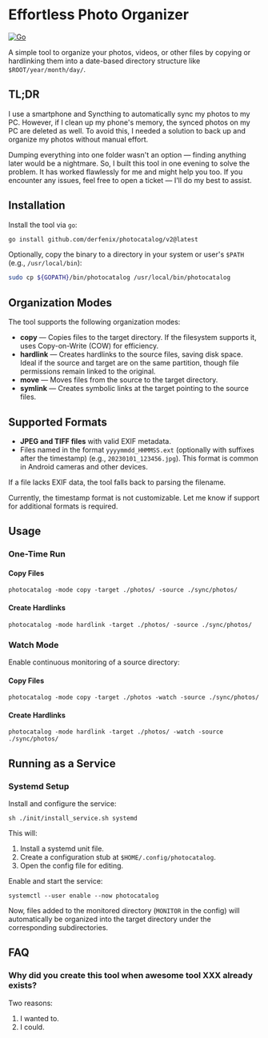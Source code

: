 # Effortless Photo Organizer

[![Go](https://github.com/derfenix/photocatalog/actions/workflows/go.yml/badge.svg)](https://github.com/derfenix/photocatalog/actions/workflows/go.yml)

A simple tool to organize your photos, videos, or other files by copying or hardlinking them into a date-based directory structure like `$ROOT/year/month/day/`.

## TL;DR

I use a smartphone and Syncthing to automatically sync my photos to my PC. However, if I clean up my phone's memory, the synced photos on my PC are deleted as well. To avoid this, I needed a solution to back up and organize my photos without manual effort.

Dumping everything into one folder wasn't an option — finding anything later would be a nightmare. So, I built this tool in one evening to solve the problem. It has worked flawlessly for me and might help you too. If you encounter any issues, feel free to open a ticket — I'll do my best to assist.

## Installation

Install the tool via `go`:

```bash
go install github.com/derfenix/photocatalog/v2@latest
```

Optionally, copy the binary to a directory in your system or user's `$PATH` (e.g., `/usr/local/bin`):

```bash
sudo cp ${GOPATH}/bin/photocatalog /usr/local/bin/photocatalog
```

## Organization Modes

The tool supports the following organization modes:

- **copy** — Copies files to the target directory. If the filesystem supports it, uses Copy-on-Write (COW) for efficiency.
- **hardlink** — Creates hardlinks to the source files, saving disk space. Ideal if the source and target are on the same partition, though file permissions remain linked to the original.
- **move** — Moves files from the source to the target directory.
- **symlink** — Creates symbolic links at the target pointing to the source files.

## Supported Formats

- **JPEG and TIFF files** with valid EXIF metadata.
- Files named in the format `yyyymmdd_HHMMSS.ext` (optionally with suffixes after the timestamp) (e.g., `20230101_123456.jpg`). This format is common in Android cameras and other devices.

If a file lacks EXIF data, the tool falls back to parsing the filename.

Currently, the timestamp format is not customizable. Let me know if support for additional formats is required.

## Usage

### One-Time Run

#### Copy Files
```shell
photocatalog -mode copy -target ./photos/ -source ./sync/photos/
```

#### Create Hardlinks
```shell
photocatalog -mode hardlink -target ./photos/ -source ./sync/photos/
```

### Watch Mode

Enable continuous monitoring of a source directory:

#### Copy Files
```shell
photocatalog -mode copy -target ./photos -watch -source ./sync/photos/
```

#### Create Hardlinks
```shell
photocatalog -mode hardlink -target ./photos/ -watch -source ./sync/photos/
```

## Running as a Service

### Systemd Setup

Install and configure the service:
```shell
sh ./init/install_service.sh systemd
```

This will:

1. Install a systemd unit file.
2. Create a configuration stub at `$HOME/.config/photocatalog`.
3. Open the config file for editing.

Enable and start the service:
```shell
systemctl --user enable --now photocatalog
```

Now, files added to the monitored directory (`MONITOR` in the config) will automatically be organized into the target directory under the corresponding subdirectories.

## FAQ

### Why did you create this tool when awesome tool XXX already exists?
Two reasons:
1. I wanted to.
2. I could.
